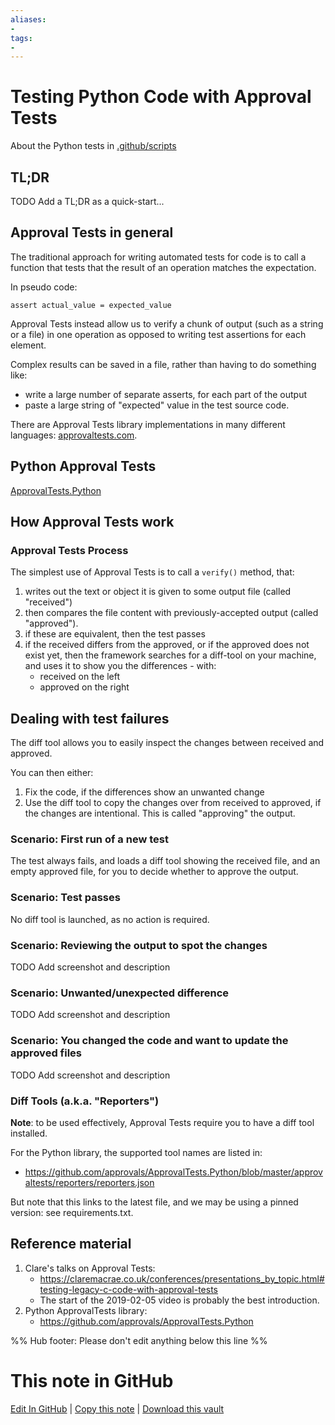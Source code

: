 ```yaml
---
aliases:
- 
tags:
- 
---
```


# Testing Python Code with Approval Tests


About the Python tests in [.github/scripts](https://github.com/obsidian-community/obsidian-hub/tree/main/.github/scripts)

## TL;DR

TODO Add a TL;DR as a quick-start...

## Approval Tests in general

The traditional approach for writing automated tests for code is to call a function that tests that the result of an operation matches the expectation.

In pseudo code:

```
assert actual_value = expected_value
```

Approval Tests instead allow us to verify a chunk of output (such as a string or a file) in one operation as opposed to writing test assertions for each element.

Complex results can be saved in a file, rather than having to do something like:

- write a large number of separate asserts, for each part of the output
- paste a large string of "expected" value in the test source code.

There are Approval Tests library implementations in many different languages: [approvaltests.com](https://approvaltests.com).

## Python Approval Tests

[ApprovalTests.Python](https://github.com/approvals/ApprovalTests.Python)

## How Approval Tests work

### Approval Tests Process

The simplest use of Approval Tests is to call a `verify()` method, that:

1. writes out the text or object it is given to some output file (called "received")
2. then compares the file content with previously-accepted output (called "approved").
3. if these are equivalent, then the test passes
4. if the received differs from the approved, or if the approved does not exist yet,
   then the framework searches for a diff-tool on your machine,
   and uses it to show you the differences - with:
     - received on the left
     - approved on the right

## Dealing with test failures

The diff tool allows you to easily inspect the changes between received and approved.

You can then either:

1. Fix the code, if the differences show an unwanted change
2. Use the diff tool to copy the changes over from received to approved, if the changes are intentional. This is called "approving" the output.

### Scenario: First run of a new test

The test always fails, and loads a diff tool showing the received file, and an empty approved file, for you to decide whether to approve the output.

### Scenario: Test passes

No diff tool is launched, as no action is required.

### Scenario: Reviewing the output to spot the changes

TODO Add screenshot and description

### Scenario: Unwanted/unexpected difference

TODO Add screenshot and description

### Scenario: You changed the code and want to update the approved files

TODO Add screenshot and description

### Diff Tools (a.k.a. "Reporters")

**Note**: to be used effectively, Approval Tests require you to have a diff tool installed.

For the Python library, the supported tool names are listed in:

- https://github.com/approvals/ApprovalTests.Python/blob/master/approvaltests/reporters/reporters.json

But note that this links to the latest file, and we may be using a pinned version: see requirements.txt.

## Reference material

1. Clare's talks on Approval Tests:
      - https://claremacrae.co.uk/conferences/presentations_by_topic.html#testing-legacy-c-code-with-approval-tests
      - The start of the 2019-02-05 video is probably the best introduction.
2. Python ApprovalTests library:
      - https://github.com/approvals/ApprovalTests.Python

%% Hub footer: Please don't edit anything below this line %%

# This note in GitHub

<span class="git-footer">[Edit In GitHub](https://github.dev/obsidian-community/obsidian-hub/blob/main/00%20-%20Contribute%20to%20the%20Obsidian%20Hub/03%20Contributor%20Notes/03.03%20Scripts%20and%20Automation/Testing%20Python%20Code%20with%20Approval%20Tests.md "git-hub-edit-note") | [Copy this note](https://raw.githubusercontent.com/obsidian-community/obsidian-hub/main/00%20-%20Contribute%20to%20the%20Obsidian%20Hub/03%20Contributor%20Notes/03.03%20Scripts%20and%20Automation/Testing%20Python%20Code%20with%20Approval%20Tests.md "git-hub-copy-note") | [Download this vault](https://github.com/obsidian-community/obsidian-hub/archive/refs/heads/main.zip "git-hub-download-vault") </span>